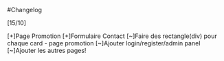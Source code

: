 
#Changelog 

[15/10] 

[+]Page Promotion
[+]Formulaire Contact
[~]Faire des rectangle(div) pour chaque card - page promotion
[~]Ajouter login/register/admin panel
[~]Ajouter les autres pages!
